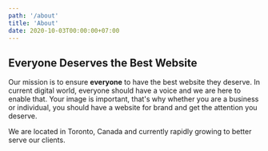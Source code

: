 ```yaml
---
path: '/about'
title: 'About'
date: 2020-10-03T00:00:00+07:00
---
```


## Everyone Deserves the Best Website

Our mission is to ensure **everyone** to have the best website they deserve. In current digital world, everyone should have a voice and we are here to enable that. 
Your image is important, that's why whether you are a business or individual, you should have a website for brand and get the attention you deserve.

We are located in Toronto, Canada and currently rapidly growing to better serve our clients.
